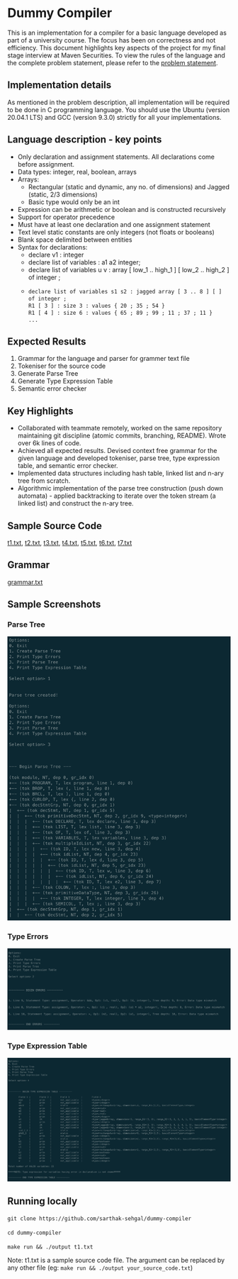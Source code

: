 # Dummy Compiler
This is an implementation for a compiler for a basic language developed as part of a university course. The focus has been on correctness and not efficiency. This document highlights key aspects of the project for my final stage interview at Maven Securities. To view the rules of the language and the complete problem statement, please refer to the [problem statement](https://github.com/sarthak-sehgal/ppl-assignment/blob/master/problem_statement.pdf).

## Implementation details
As mentioned in the problem description, all implementation will be required to be done in C programming language. You should use the Ubuntu (version 20.04.1 LTS) and GCC (version 9.3.0) strictly for all your implementations.

## Language description - key points
* Only declaration and assignment statements. All declarations come before assignment.
* Data types: integer, real, boolean, arrays
* Arrays:
  * Rectangular (static and dynamic, any no. of dimensions) and Jagged (static, 2/3 dimensions)
  * Basic type would only be an int
* Expression can be arithmetic or boolean and is constructed recursively
* Support for operator precedence
* Must have at least one declaration and one assignment statement
* Text level static constants are only integers (not floats or booleans)
* Blank space delimited between entities
* Syntax for declarations:
  * declare v1 : integer
  * declare list of variables : a1 a2 integer;
  * declare list of variables u v : array [ low_1 .. high_1 ] [ low_2 .. high_2 ] of integer ;
  *
    ```
    declare list of variables s1 s2 : jagged array [ 3 .. 8 ] [ ] of integer ;
    R1 [ 3 ] : size 3 : values { 20 ; 35 ; 54 }
    R1 [ 4 ] : size 6 : values { 65 ; 89 ; 99 ; 11 ; 37 ; 11 }
    ...
    ```

## Expected Results
1. Grammar for the language and parser for grammer text file
2. Tokeniser for the source code
3. Generate Parse Tree
4. Generate Type Expression Table
5. Semantic error checker

## Key Highlights
* Collaborated with teammate remotely, worked on the same repository maintaining git discipline (atomic commits, branching, README). Wrote over 6k lines of code.
* Achieved all expected results. Devised context free grammar for the given language and developed tokeniser, parse tree, type expression table, and semantic error checker.
* Implemented data structures including hash table, linked list and n-ary tree from scratch.
* Algorithmic implementation of the parse tree construction (push down automata) - applied backtracking to iterate over the token stream (a linked list) and construct the n-ary tree.

## Sample Source Code
[t1.txt](./t1.txt), [t2.txt](./t2.txt), [t3.txt](./t3.txt), [t4.txt](./t4.txt), [t5.txt](./t5.txt), [t6.txt](./t6.txt), [t7.txt](./t7.txt)

## Grammar
[grammar.txt](./grammar.txt)

## Sample Screenshots
### Parse Tree
![Parse Tree](./screenshots/parse-tree.png)

### Type Errors
![Type Errors](./screenshots/type-errors.png)

### Type Expression Table
![Type Expression Table](./screenshots/type-expr-table.png)

## Running locally
```
git clone https://github.com/sarthak-sehgal/dummy-compiler

cd dummy-compiler

make run && ./output t1.txt
```
Note: t1.txt is a sample source code file. The argument can be replaced by any other file (eg: `make run && ./output your_source_code.txt`)